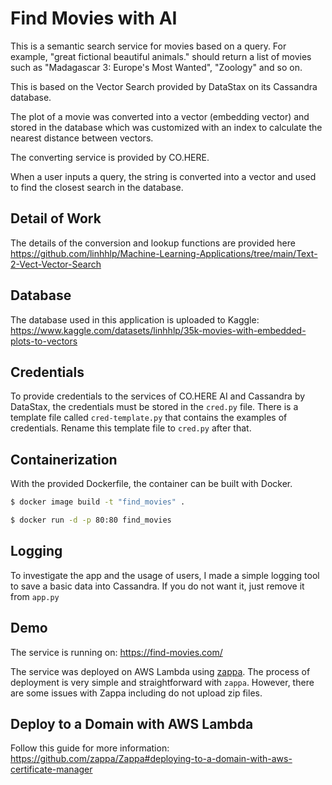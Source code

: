 # Find Movies with AI

This is a semantic search service for movies based on a query. For example, "great fictional beautiful animals." should return a list of movies such as "Madagascar 3: Europe's Most Wanted", "Zoology" and so on.

This is based on the Vector Search provided by DataStax on its Cassandra database.

The plot of a movie was converted into a vector (embedding vector) and stored in the database which was customized with an index to calculate the nearest distance between vectors.

The converting service is provided by CO.HERE.

When a user inputs a query, the string is converted into a vector and used to find the closest search in the database.

## Detail of Work

The details of the conversion and lookup functions are provided here https://github.com/linhhlp/Machine-Learning-Applications/tree/main/Text-2-Vect-Vector-Search

## Database

The database used in this application is uploaded to Kaggle: https://www.kaggle.com/datasets/linhhlp/35k-movies-with-embedded-plots-to-vectors

## Credentials

To provide credentials to the services of CO.HERE AI and Cassandra by DataStax, the credentials must be stored in the `cred.py` file.
There is a template file called `cred-template.py` that contains the examples of credentials. Rename this template file to `cred.py` after that.

## Containerization

With the provided Dockerfile, the container can be built with Docker.

```bash
$ docker image build -t "find_movies" .

$ docker run -d -p 80:80 find_movies
```

## Logging

To investigate the app and the usage of users, I made a simple logging tool to save a basic data into Cassandra. If you do not want it, just remove it from `app.py`

## Demo 

The service is running on: https://find-movies.com/

The service was deployed on AWS Lambda using [zappa](https://github.com/zappa/Zappa). The process of deployment is very simple and straightforward with `zappa`. However, there are some issues with Zappa including do not upload zip files. 

## Deploy to a Domain with AWS Lambda

Follow this guide for more information: https://github.com/zappa/Zappa#deploying-to-a-domain-with-aws-certificate-manager